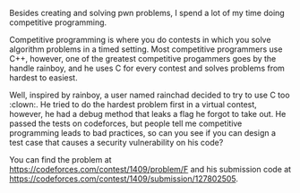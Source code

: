 Besides creating and solving pwn problems, I spend a lot of my time doing competitive programming.

Competitive programming is where you do contests in which you solve algorithm problems in a timed setting. Most competitive programmers use C++, however, one of the greatest competitive progammers goes by the handle rainboy, and he uses C for every contest and solves problems from hardest to easiest.

Well, inspired by rainboy, a user named rainchad decided to try to use C too :clown:. He tried to do the hardest problem first in a virtual contest, however, he had a debug method that leaks a flag he forgot to take out. He passed the tests on codeforces, but people tell me competitive programming leads to bad practices, so can you see if you can design a test case that causes a security vulnerability on his code?

You can find the problem at https://codeforces.com/contest/1409/problem/F and his submission code at https://codeforces.com/contest/1409/submission/127802505.
